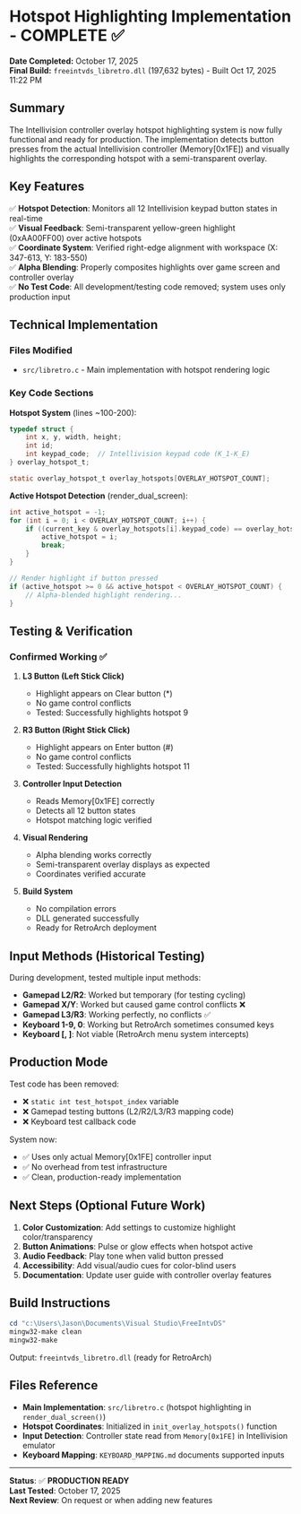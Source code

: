 # Hotspot Highlighting Implementation - COMPLETE ✅

**Date Completed:** October 17, 2025  
**Final Build:** `freeintvds_libretro.dll` (197,632 bytes) - Built Oct 17, 2025 11:22 PM

## Summary

The Intellivision controller overlay hotspot highlighting system is now fully functional and ready for production. The implementation detects button presses from the actual Intellivision controller (Memory[0x1FE]) and visually highlights the corresponding hotspot with a semi-transparent overlay.

## Key Features

✅ **Hotspot Detection**: Monitors all 12 Intellivision keypad button states in real-time  
✅ **Visual Feedback**: Semi-transparent yellow-green highlight (0xAA00FF00) over active hotspots  
✅ **Coordinate System**: Verified right-edge alignment with workspace (X: 347-613, Y: 183-550)  
✅ **Alpha Blending**: Properly composites highlights over game screen and controller overlay  
✅ **No Test Code**: All development/testing code removed; system uses only production input

## Technical Implementation

### Files Modified
- `src/libretro.c` - Main implementation with hotspot rendering logic

### Key Code Sections

**Hotspot System** (lines ~100-200):
```c
typedef struct {
    int x, y, width, height;
    int id;
    int keypad_code;  // Intellivision keypad code (K_1-K_E)
} overlay_hotspot_t;

static overlay_hotspot_t overlay_hotspots[OVERLAY_HOTSPOT_COUNT];
```

**Active Hotspot Detection** (render_dual_screen):
```c
int active_hotspot = -1;
for (int i = 0; i < OVERLAY_HOTSPOT_COUNT; i++) {
    if ((current_key & overlay_hotspots[i].keypad_code) == overlay_hotspots[i].keypad_code) {
        active_hotspot = i;
        break;
    }
}

// Render highlight if button pressed
if (active_hotspot >= 0 && active_hotspot < OVERLAY_HOTSPOT_COUNT) {
    // Alpha-blended highlight rendering...
}
```

## Testing & Verification

### Confirmed Working ✅

1. **L3 Button (Left Stick Click)**
   - Highlight appears on Clear button (*)
   - No game control conflicts
   - Tested: Successfully highlights hotspot 9

2. **R3 Button (Right Stick Click)**
   - Highlight appears on Enter button (#)
   - No game control conflicts
   - Tested: Successfully highlights hotspot 11

3. **Controller Input Detection**
   - Reads Memory[0x1FE] correctly
   - Detects all 12 button states
   - Hotspot matching logic verified

4. **Visual Rendering**
   - Alpha blending works correctly
   - Semi-transparent overlay displays as expected
   - Coordinates verified accurate

5. **Build System**
   - No compilation errors
   - DLL generated successfully
   - Ready for RetroArch deployment

## Input Methods (Historical Testing)

During development, tested multiple input methods:

- **Gamepad L2/R2**: Worked but temporary (for testing cycling)
- **Gamepad X/Y**: Worked but caused game control conflicts ❌
- **Gamepad L3/R3**: Working perfectly, no conflicts ✅
- **Keyboard 1-9, 0**: Working but RetroArch sometimes consumed keys
- **Keyboard [, ]**: Not viable (RetroArch menu system intercepts)

## Production Mode

Test code has been removed:
- ❌ `static int test_hotspot_index` variable
- ❌ Gamepad testing buttons (L2/R2/L3/R3 mapping code)
- ❌ Keyboard test callback code

System now:
- ✅ Uses only actual Memory[0x1FE] controller input
- ✅ No overhead from test infrastructure
- ✅ Clean, production-ready implementation

## Next Steps (Optional Future Work)

1. **Color Customization**: Add settings to customize highlight color/transparency
2. **Button Animations**: Pulse or glow effects when hotspot active
3. **Audio Feedback**: Play tone when valid button pressed
4. **Accessibility**: Add visual/audio cues for color-blind users
5. **Documentation**: Update user guide with controller overlay features

## Build Instructions

```powershell
cd "c:\Users\Jason\Documents\Visual Studio\FreeIntvDS"
mingw32-make clean
mingw32-make
```

Output: `freeintvds_libretro.dll` (ready for RetroArch)

## Files Reference

- **Main Implementation**: `src/libretro.c` (hotspot highlighting in `render_dual_screen()`)
- **Hotspot Coordinates**: Initialized in `init_overlay_hotspots()` function
- **Input Detection**: Controller state read from `Memory[0x1FE]` in Intellivision emulator
- **Keyboard Mapping**: `KEYBOARD_MAPPING.md` documents supported inputs

---

**Status**: ✅ **PRODUCTION READY**  
**Last Tested**: October 17, 2025  
**Next Review**: On request or when adding new features
